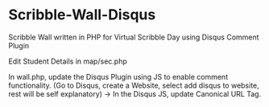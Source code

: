 # Scribble-Wall-Disqus
Scribble Wall written in PHP for Virtual Scribble Day using Disqus Comment Plugin

Edit Student Details in map/sec.php

In wall.php, update the Disqus Plugin using JS to enable comment functionality. (Go to Disqus, create a Website, select add disqus to website, rest will be self explanatory) -> In the Disqus JS, update Canonical URL Tag.
